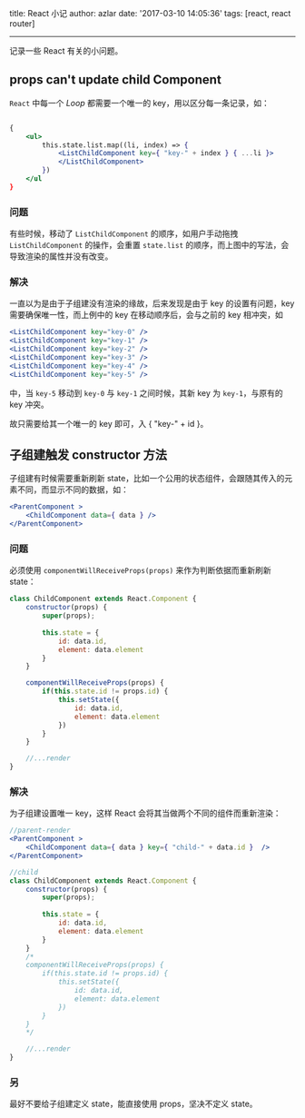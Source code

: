 title: React 小记
author: azlar
date: '2017-03-10 14:05:36'
tags: [react, react router]

---

记录一些 React 有关的小问题。
<!-- desc -->

## props can't update child Component
`React` 中每一个 *Loop* 都需要一个唯一的 key，用以区分每一条记录，如：

```jsx

{
	<ul>
		this.state.list.map((li, index) => {
			<ListChildComponent key={ "key-" + index } { ...li }>
			</ListChildComponent>
		})
	</ul
}
```

### 问题
有些时候，移动了 `ListChildComponent` 的顺序，如用户手动拖拽 `ListChildComponent` 的操作，会重置 `state.list` 的顺序，而上图中的写法，会导致渲染的属性并没有改变。

### 解决
一直以为是由于子组建没有渲染的缘故，后来发现是由于 key 的设置有问题，key 需要确保唯一性，而上例中的 key 在移动顺序后，会与之前的 key 相冲突，如

```jsx
<ListChildComponent key="key-0" />
<ListChildComponent key="key-1" />
<ListChildComponent key="key-2" />
<ListChildComponent key="key-3" />
<ListChildComponent key="key-4" />
<ListChildComponent key="key-5" />
```

中，当 `key-5` 移动到 `key-0` 与 `key-1` 之间时候，其新 key 为 `key-1`，与原有的 key 冲突。

故只需要给其一个唯一的 key 即可，入 { "key-" + id }。


## 子组建触发 constructor 方法
子组建有时候需要重新刷新 state，比如一个公用的状态组件，会跟随其传入的元素不同，而显示不同的数据，如：

```jsx
<ParentComponent >
    <ChildComponent data={ data } />
</ParentComponent>
```

### 问题
必须使用 `componentWillReceiveProps(props)` 来作为判断依据而重新刷新 state：

```jsx
class ChildComponent extends React.Component {
    constructor(props) {
        super(props);
            
        this.state = {
            id: data.id,
            element: data.element
        }
    }

    componentWillReceiveProps(props) {
        if(this.state.id != props.id) {
            this.setState({
                id: data.id,
                element: data.element
            })
        }
    }

    //...render
}
```

### 解决
为子组建设置唯一 key，这样 React 会将其当做两个不同的组件而重新渲染：

```jsx
//parent-render
<ParentComponent >
    <ChildComponent data={ data } key={ "child-" + data.id }  />
</ParentComponent>

//child
class ChildComponent extends React.Component {
    constructor(props) {
        super(props);
            
        this.state = {
            id: data.id,
            element: data.element
        }
    }
	/*
    componentWillReceiveProps(props) {
        if(this.state.id != props.id) {
            this.setState({
                id: data.id,
                element: data.element
            })
        }
    }
    */

    //...render
}
```

### 另
最好不要给子组建定义 state，能直接使用 props，坚决不定义 state。